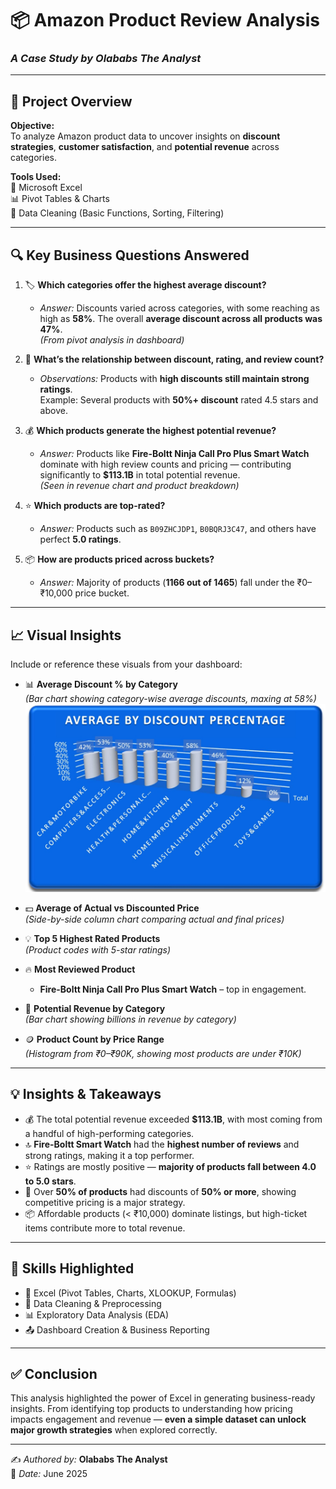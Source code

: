 # 📦 Amazon Product Review Analysis  
### _A Case Study by Olababs The Analyst_

---

## 📌 Project Overview

**Objective:**  
To analyze Amazon product data to uncover insights on **discount strategies**, **customer satisfaction**, and **potential revenue** across categories.

**Tools Used:**  
🧰 Microsoft Excel  
📊 Pivot Tables & Charts  
🧹 Data Cleaning (Basic Functions, Sorting, Filtering)

---

## 🔍 Key Business Questions Answered

1. 🏷️ **Which categories offer the highest average discount?**  
   - *Answer:* Discounts varied across categories, with some reaching as high as **58%**. The overall **average discount across all products was 47%**.  
     *(From pivot analysis in dashboard)*

2. 💬 **What’s the relationship between discount, rating, and review count?**  
   - *Observations:* Products with **high discounts still maintain strong ratings**.  
     Example: Several products with **50%+ discount** rated 4.5 stars and above.

3. 💰 **Which products generate the highest potential revenue?**  
   - *Answer:* Products like **Fire-Boltt Ninja Call Pro Plus Smart Watch** dominate with high review counts and pricing — contributing significantly to **$113.1B** in total potential revenue.  
     *(Seen in revenue chart and product breakdown)*

4. ⭐ **Which products are top-rated?**  
   - *Answer:* Products such as `B09ZHCJDP1`, `B0BQRJ3C47`, and others have perfect **5.0 ratings**.

5. 📦 **How are products priced across buckets?**  
   - *Answer:* Majority of products (**1166 out of 1465**) fall under the ₹0–₹10,000 price bucket.  

---

## 📈 Visual Insights

Include or reference these visuals from your dashboard:

- 📊 **Average Discount % by Category**  
  *(Bar chart showing category-wise average discounts, maxing at 58%)*
  ![📊 Amazon Review Dashboard](./screenshot-1751216209359.png)


- 💵 **Average of Actual vs Discounted Price**  
  *(Side-by-side column chart comparing actual and final prices)*

- 💡 **Top 5 Highest Rated Products**  
  *(Product codes with 5-star ratings)*

- 🔥 **Most Reviewed Product**  
  - **Fire-Boltt Ninja Call Pro Plus Smart Watch** – top in engagement.

- 📌 **Potential Revenue by Category**  
  *(Bar chart showing billions in revenue by category)*

- 🪙 **Product Count by Price Range**  
  *(Histogram from ₹0–₹90K, showing most products are under ₹10K)*

---

## 💡 Insights & Takeaways

- 💰 The total potential revenue exceeded **$113.1B**, with most coming from a handful of high-performing categories.
- 🔝 **Fire-Boltt Smart Watch** had the **highest number of reviews** and strong ratings, making it a top performer.
- ⭐ Ratings are mostly positive — **majority of products fall between 4.0 to 5.0 stars**.
- 🧮 Over **50% of products** had discounts of **50% or more**, showing competitive pricing is a major strategy.
- 📦 Affordable products (< ₹10,000) dominate listings, but high-ticket items contribute more to total revenue.

---

## 🧠 Skills Highlighted

- 🔧 Excel (Pivot Tables, Charts, XLOOKUP, Formulas)
- 📂 Data Cleaning & Preprocessing
- 📊 Exploratory Data Analysis (EDA)
- 📤 Dashboard Creation & Business Reporting

---

## ✅ Conclusion

This analysis highlighted the power of Excel in generating business-ready insights. From identifying top products to understanding how pricing impacts engagement and revenue — **even a simple dataset can unlock major growth strategies** when explored correctly.

---

✍️ *Authored by:* **Olababs The Analyst**  
📅 *Date:* June 2025  
